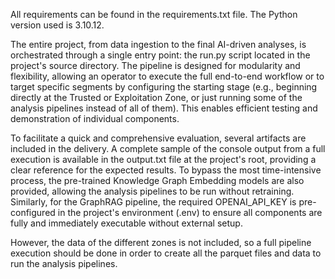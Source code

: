 All requirements can be found in the requirements.txt file. The Python version used is 3.10.12.

The entire project, from data ingestion to the final AI-driven analyses, is orchestrated through a single entry point: the run.py script located in the project's source directory. The pipeline is designed for modularity and flexibility, allowing an operator to execute the full end-to-end workflow or to target specific segments by configuring the starting stage (e.g., beginning directly at the Trusted or Exploitation Zone, or just running some of the analysis pipelines instead of all of them). This enables efficient testing and demonstration of individual components.

To facilitate a quick and comprehensive evaluation, several artifacts are included in the delivery. A complete sample of the console output from a full execution is available in the output.txt file at the project's root, providing a clear reference for the expected results. To bypass the most time-intensive process, the pre-trained Knowledge Graph Embedding models are also provided, allowing the analysis pipelines to be run without retraining. Similarly, for the GraphRAG pipeline, the required OPENAI_API_KEY is pre-configured in the project's environment (.env) to ensure all components are fully and immediately executable without external setup.

However, the data of the different zones is not included, so a full pipeline execution should be done in order to create all the parquet files and data to run the analysis pipelines.